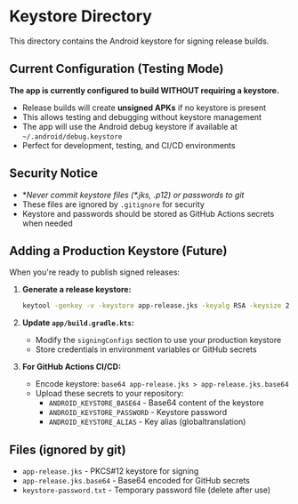 # Keystore Directory

This directory contains the Android keystore for signing release builds.

## Current Configuration (Testing Mode)
**The app is currently configured to build WITHOUT requiring a keystore.**

- Release builds will create **unsigned APKs** if no keystore is present
- This allows testing and debugging without keystore management
- The app will use the Android debug keystore if available at `~/.android/debug.keystore`
- Perfect for development, testing, and CI/CD environments

## Security Notice
- **Never commit keystore files (*.jks, *.p12) or passwords to git**
- These files are ignored by `.gitignore` for security
- Keystore and passwords should be stored as GitHub Actions secrets when needed

## Adding a Production Keystore (Future)
When you're ready to publish signed releases:

1. **Generate a release keystore:**
   ```bash
   keytool -genkey -v -keystore app-release.jks -keyalg RSA -keysize 2048 -validity 10000 -alias globaltranslation
   ```

2. **Update `app/build.gradle.kts`:**
   - Modify the `signingConfigs` section to use your production keystore
   - Store credentials in environment variables or GitHub secrets

3. **For GitHub Actions CI/CD:**
   - Encode keystore: `base64 app-release.jks > app-release.jks.base64`
   - Upload these secrets to your repository:
     - `ANDROID_KEYSTORE_BASE64` - Base64 content of the keystore
     - `ANDROID_KEYSTORE_PASSWORD` - Keystore password
     - `ANDROID_KEYSTORE_ALIAS` - Key alias (globaltranslation)

## Files (ignored by git)
- `app-release.jks` - PKCS#12 keystore for signing
- `app-release.jks.base64` - Base64 encoded for GitHub secrets
- `keystore-password.txt` - Temporary password file (delete after use)